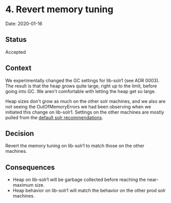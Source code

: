 # 4. Revert memory tuning

Date: 2020-01-16

## Status

Accepted

## Context

We experimentally changed the GC settings for lib-solr1 (see ADR 0003). The
result is that the heap grows quite large, right up to the limit, before going
into GC. We aren't comfortable with letting the heap get so large.

Heap sizes don't grow as much on the other solr machines, and we also are not seeing the
OutOfMemoryErrors we had been observing when we initiated this change on
lib-solr1. Settings on the other machines are mostly pulled from the [default solr
recommendations](https://github.com/apache/lucene-solr/blob/5f2d7c4855987670489d68884c787e4cfb377fa9/solr/bin/solr.in.sh#L48-L62).

## Decision

Revert the memory tuning on lib-solr1 to match those on the other machines.

## Consequences

* Heap on lib-solr1 will be garbage collected before reaching the
  near-maximum size.
* Heap behavior on lib-solr1 will match the behavior on the other prod solr
  machines.
